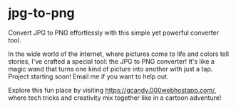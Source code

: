 # jpg-to-png
Convert JPG to PNG effortlessly with this simple yet powerful converter tool.

In the wide world of the internet, where pictures come to life and colors tell stories, I've crafted a special tool: the JPG to PNG converter! It's like a magic wand that turns one kind of picture into another with just a tap. Project starting soon! Email me if you want to help out.

Explore this fun place by visiting https://gcandy.000webhostapp.com/, where tech tricks and creativity mix together like in a cartoon adventure!
